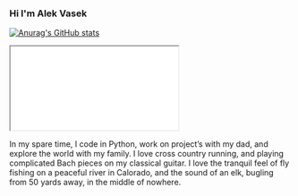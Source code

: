 ### Hi I'm Alek Vasek

[![Anurag's GitHub stats](https://github-readme-stats.vercel.app/api?username=alekthegenius&show_icons=true&theme=transparent)](https://github.com/anuraghazra/github-readme-stats)


 <iframe src="[url](https://gitvio.vercel.app/@alekthegenius)" title="alekthegenius stats"></iframe> 

In my spare time, I code in Python, work on project’s with my dad, and explore the world with my family. I love cross country running, and playing complicated Bach pieces on my classical guitar. I love the tranquil feel of fly fishing on a peaceful river in Calorado, and the sound of an elk, bugling from 50 yards away, in the middle of nowhere.
